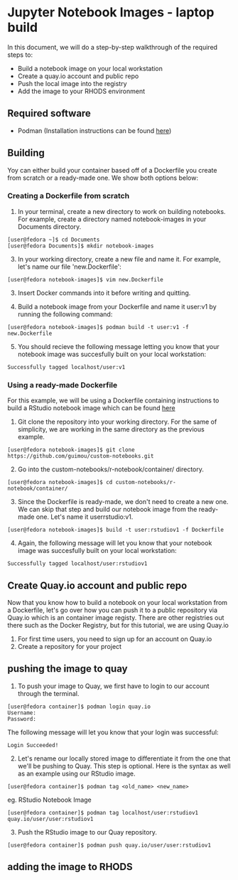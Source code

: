 # Jupyter Notebook Images - laptop build

In this document, we will do a step-by-step walkthrough of the required steps to: 
* Build a notebook image on your local workstation
* Create a quay.io account and public repo
* Push the local image into the registry
* Add the image to your RHODS environment

## Required software
* Podman (Installation instructions can be found [here](https://podman.io/getting-started/installation))


## Building
Yoy can either build your container based off of a Dockerfile you create from scratch or a ready-made one. We show both options below:
### Creating a Dockerfile from scratch 
1. In your terminal, create a new directory to work on building notebooks. For example, create a directory named notebook-images in your Documents directory.
```
[user@fedora ~]$ cd Documents
[user@fedora Documents]$ mkdir notebook-images
```
3. In your working directory, create a new file and name it. For example, let's name our file 'new.Dockerfile':
```
[user@fedora notebook-images]$ vim new.Dockerfile
```
3. Insert Docker commands into it before writing and quitting.

4. Build a notebook image from your Dockerfile and name it user:v1 by running the following command:
```
[user@fedora notebook-images]$ podman build -t user:v1 -f new.Dockerfile
```
5. You should recieve the following message letting you know that your notebook image was succesfully built on your local workstation:
```
Successfully tagged localhost/user:v1
```

### Using a ready-made Dockerfile
For this example, we will be using a Dockerfile containing instructions to build a RStudio notebook image which can be found [here](https://github.com/guimou/custom-notebooks/blob/main/r-notebook/container/Dockerfile)
1. Git clone the repository into your working directory. For the same of simplicity, we are working in the same directory as the previous example.
```
[user@fedora notebook-images]$ git clone https://github.com/guimou/custom-notebooks.git
```
2. Go into the custom-notebooks/r-notebook/container/ directory. 
```
[user@fedora notebook-images]$ cd custom-notebooks/r-notebook/container/
```
3. Since the Dockerfile is ready-made, we don't need to create a new one. We can skip that step and build our notebook image from the ready-made one. Let's name it userrstudio:v1.
```
[user@fedora notebook-images]$ build -t user:rstudiov1 -f Dockerfile
```
4. Again, the following message will let you know that your notebook image was succesfully built on your local workstation:
```
Successfully tagged localhost/user:rstudiov1
```

## Create Quay.io account and public repo
Now that you know how to build a notebook on your local workstation from a Dockerfile, let's go over how you can push it to a public repository via Quay.io which is an container image registy. There are other registries out there such as the Docker Registry, but for this tutorial, we are using Quay.io

1. For first time users, you need to sign up for an account on Quay.io
2. Create a repository for your project

## pushing the image to quay
1. To push your image to Quay, we first have to login to our account through the terminal.
```
[user@fedora container]$ podman login quay.io
Username:
Password:
```
The following message will let you know that your login was successful:
```
Login Succeeded!
```
2. Let's rename our locally stored image to differentiate it from the one that we'll be pushing to Quay. This step is optional. Here is the syntax as well as an example using our RStudio image. 
```
[user@fedora container]$ podman tag <old_name> <new_name>
```
eg. RStudio Notebook Image
```
[user@fedora container]$ podman tag localhost/user:rstudiov1 quay.io/user/user:rstudiov1
```
3. Push the RStudio image to our Quay repository.
```
[user@fedora container]$ podman push quay.io/user/user:rstudiov1
```

## adding the image to RHODS


